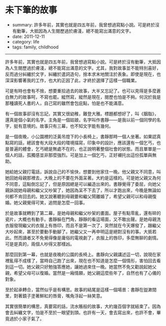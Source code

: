 # 未下筆的故事

- summary:
    許多年前，其實也就是四五年前，我曾想過寫點小說。可是終於沒有動筆，大抵因為人生閱歷過於膚淺，總不能寫出滿意的文字。
- date: 2011-12-11
- category: life
- tags:  family, childhood

-----------

許多年前，其實也就是四五年前，我曾想過寫點小說。可是終於沒有動筆，大抵因為人生閱歷過於膚淺，總不能寫出滿意的文字。尤其，我對故事並不能特別喜好，反而過分糾纏於文字，糾纏於遣詞造句，捨本求末地關注於表象。即使是現在，也深深影響著我的工作，也大約正因了此，才終於選擇了這樣一個職業。

可是有時也會有不捨，想要重拾過去的故事，大半又忘記了。也可以見得是多麼蒼白無力的故事呵，不寫也罷。縱然寫，縱然是現在，閱歷也怕是不夠。何況於我是那種讀死人書的人，自己寫的雖然會包庇點，怕是也不能滿意。

有一個故事卻沒有忘記，其實又很幼稚，難登大雅。標題都想好了，叫《胭脂》，還真是個小氣的名字。主角是一個姑娘，名字叫作書靜——是我以前一個同學的名字，挺有意境的。故事只有三幕，也不知文字能有幾何。

是一個夜晚，小公園裡的泛黃吊燈下的小長椅上，書靜那時一個人坐著。如果認真點寫的話，總該會有大段大段的環境描寫，印象中的設計，應該還有一個乞丐，也是普遍的體會，乞丐總是無處不在的，也正說明著整個社會的狀態。而且單單是一個人的話，孤獨感並非那麼強烈。可是加上一個乞丐，正好襯托出這份孤單與無助。

她給她父親打電話，訴說自己的不愉快，想要到他家住一晚。他父親又不同意，叫她回她母親那裡去，大晚上的不要在外面呆著。大約是這樣的。可是她父親又為何不同意，這點倒忘記了，但是原因總是可以編造出來的。書靜覺得了委屈，向她父親訴說她母親和繼父又吵架了，她因為呆不下去了，所以才跑出來，今晚是無論如何都不肯回去的。她又說著聽到母親要和繼父鬧離婚了，希望父親可以和母親復婚。她父親覺得可笑，追問是怎麼一回事。

於是故事就轉到了第二幕，是她母親和繼父吵架的畫面。屋子有點零亂，還有碎的瓷片，大概也有動手。書靜躲在門角，靜靜的看這場面，又不敢出聲。是她母親洗衣服發現繼父的衣服上有唇印，而且不是第一次了，突然就在今天爆發了，跟繼父大吵起來，甚至於要動手動腳了。她繼父又一再申明這是絕對沒有的事。大抵若此。然而讀者又不免覺得像是庸俗的電視劇了，衣服上的唇印，多麼無聊的劇情。可是是真的，兩個人吵得又那樣凶。

那麼回到第一幕，也就是夜晚的公園的長椅上。書靜向父親講述這一切，說現在家裡亂得不成樣了，當時自己跑了出來，現在也不知道是怎麼一個情形，害怕回去看到這一切。她父親只好勉強答應她，讓她過來住一晚。她當然不免又勸說起她父親，希望父母可以復婚。當然是一廂情願，她父親這麼些年了，自然也有了心儀的對象。

至於起承轉合，當然似乎是有構思。故事的結尾是這樣一個場景：書靜在盥漱間里，對著鏡子塗著鮮紅的唇膏，嘴角浮起一絲笑意。

其實很簡單的構思，真要寫的話，流水賬般的故事，大約幾百個字就結束了。因為會去糾纏文字，怕是不至於一眼望到頭。也許有一天，會去寫出來，也許不會，畢竟過於小家子氣了。

